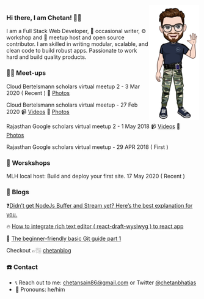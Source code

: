 <img align="right" src="https://github.com/Ckbhatia/Ckbhatia/blob/master/transparent.png" alt="Avatar of chetan kumar" width=130px height=300px />

### Hi there, I am Chetan! 👋🏿

I am a Full Stack Web Developer, 📝 occasional writer, ⚙️ workshop and 🎤 meetup host and open source contributor. I am skilled in writing modular, scalable, and clean code to build robust apps.
Passionate to work hard and build quality products.


### 🤙🏻 Meet-ups

Cloud Bertelsmann scholars virtual meetup 2 - 3 Mar 2020 ( Recent )  📸 [Photos](https://photos.app.goo.gl/cLM4eXNoHn6K3atB6)

Cloud Bertelsmann scholars virtual meetup - 27 Feb 2020  📹 [Videos](https://photos.app.goo.gl/JCRP8wb2siT2ecWx6)  📸 [Photos](https://photos.app.goo.gl/ofHN5VBMuakErKUV6)

Rajasthan Google scholars virtual meetup 2 - 1 May 2018   📹 [Videos](https://photos.app.goo.gl/71iEM8FzzAjSjD9B2) 📸 [Photos](https://photos.app.goo.gl/Qg1LMFiaP2ziJ9Lm8)

Rajasthan Google scholars virtual meetup - 29 APR 2018 ( First )


### 📌 Worskshops

MLH local host: Build and deploy your first site. 17 May 2020 ( Recent )


### 📝 Blogs

❓[Didn’t get NodeJs Buffer and Stream yet? Here’s the best explanation for you.](https://chetanblog.netlify.app/blog/nodebufferandstream)

🔥 [How to integrate rich text editor ( react-draft-wysiwyg ) to react app](https://chetanblog.netlify.app/blog/richreacttexteditor)

👯‍ [The beginner-friendly basic Git guide part 1](https://chetanblog.netlify.app/blog/thebeginnerfriendlygit)

Checkout 👉🏼 [chetanblog](https://chetanblog.netlify.app/)


### ☎️ Contact 

-  📞 Reach out to me: chetansain86@gmail.com or Twitter [@chetanbhatias](https://twitter.com/chetanbhatias)
-  👦 Pronouns: he/him
